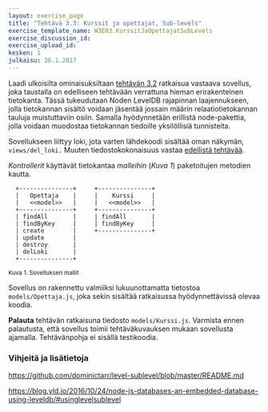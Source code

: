 ```yaml
---
layout: exercise_page
title: "Tehtävä 3.3: Kurssit ja opettajat, Sub-levels"
exercise_template_name: W3E03.KurssitJaOpettajatSubLevels
exercise_discussion_id: 
exercise_upload_id: 
kesken: 1
julkaisu: 26.1.2017
---
```


Laadi  ulkoisilta ominaisuksiltaan [tehtävän 3.2](../tehtava32) ratkaisua vastaava sovellus, joka taustalla on edelliseen tehtävään verrattuna hieman erirakenteinen tietokanta. Tässä tukeudutaan Noden LevelDB rajapinnan laajennukseen, jolla tietokannan sisältö voidaan jäsentää jossain määrin relaatiotietokannan tauluja muistuttaviin osiin. Samalla hyödynnetään erillistä node-pakettia, jolla voidaan muodostaa tietokannan tiedoille yksilöllisiä tunnisteita.

Sovellukseen liittyy loki, jota varten lähdekoodi sisältää oman näkymän, `views/del_loki.` Muuten tiedostokokonaisuus vastaa  [edellistä tehtävää](../tehtava32).

*Kontrollerit* käyttävät tietokantaa *malleihin* (*Kuva 1*) paketoitujen metodien kautta. 
 
~~~
  +---------------+     +---------------+
  |   Opettaja    |     |    Kurssi     |
  |   <<model>>   |     |   <<model>>   |
  +---------------+     +---------------+
  | findAll       |     | findAll       |
  | findByKey     |     | findByKey     |
  | create        |     +---------------+
  | update        |
  | destroy       |
  | delLoki       |
  +---------------+
~~~
<small>Kuva 1. Sovelluksen mallit</small>


Sovellus on rakennettu valmiiksi lukuunottamatta tietostoa `models/Opettaja.js`, joka sekin sisältää ratkaisussa hyödynnettävissä olevaa koodia. 



**Palauta** tehtävän ratkaisuna tiedosto `models/Kurssi.js`. Varmista ennen palautusta, että sovellus toimii tehtäväkuvauksen mukaan sovellusta ajamalla. Tehtävänpohja ei sisällä testikoodia. 

### Vihjeitä ja lisätietoja


<https://github.com/dominictarr/level-sublevel/blob/master/README.md>

<https://blog.yld.io/2016/10/24/node-js-databases-an-embedded-database-using-leveldb/#usinglevelsublevel>




